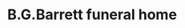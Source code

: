 ---
title: "B.G.Barrett funeral home"
url: /greenville/b-g-barrett-funeral-home/
shop: funeral directors
---